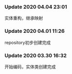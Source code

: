 ### Update 2020 04.04 23:01
实体重构，继承映射 
### Update 2020 04.01 11:26
repository初步创建完成
### Update 2020 03.30 16:32
开始编码，实体类创建完成